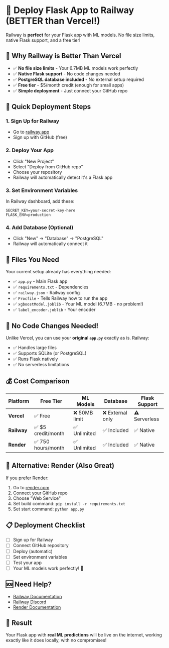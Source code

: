 # 🚀 Deploy Flask App to Railway (BETTER than Vercel!)

Railway is **perfect** for your Flask app with ML models. No file size limits, native Flask support, and a free tier!

## 🎯 **Why Railway is Better Than Vercel**

- ✅ **No file size limits** - Your 6.7MB ML models work perfectly
- ✅ **Native Flask support** - No code changes needed
- ✅ **PostgreSQL database included** - No external setup required
- ✅ **Free tier** - $5/month credit (enough for small apps)
- ✅ **Simple deployment** - Just connect your GitHub repo

## 🚀 **Quick Deployment Steps**

### 1. **Sign Up for Railway**
- Go to [railway.app](https://railway.app)
- Sign up with GitHub (free)

### 2. **Deploy Your App**
- Click "New Project"
- Select "Deploy from GitHub repo"
- Choose your repository
- Railway will automatically detect it's a Flask app

### 3. **Set Environment Variables**
In Railway dashboard, add these:
```
SECRET_KEY=your-secret-key-here
FLASK_ENV=production
```

### 4. **Add Database (Optional)**
- Click "New" → "Database" → "PostgreSQL"
- Railway will automatically connect it

## 📁 **Files You Need**

Your current setup already has everything needed:
- ✅ `app.py` - Main Flask app
- ✅ `requirements.txt` - Dependencies
- ✅ `railway.json` - Railway config
- ✅ `Procfile` - Tells Railway how to run the app
- ✅ `xgboostModel.joblib` - Your ML model (6.7MB - no problem!)
- ✅ `label_encoder.joblib` - Your encoder

## 🔧 **No Code Changes Needed!**

Unlike Vercel, you can use your **original `app.py`** exactly as is. Railway:
- ✅ Handles large files
- ✅ Supports SQLite (or PostgreSQL)
- ✅ Runs Flask natively
- ✅ No serverless limitations

## 💰 **Cost Comparison**

| Platform | Free Tier | ML Models | Database | Flask Support |
|----------|-----------|-----------|----------|---------------|
| **Vercel** | ✅ Free | ❌ 50MB limit | ❌ External only | ⚠️ Serverless |
| **Railway** | ✅ $5 credit/month | ✅ Unlimited | ✅ Included | ✅ Native |
| **Render** | ✅ 750 hours/month | ✅ Unlimited | ✅ Included | ✅ Native |

## 🚀 **Alternative: Render (Also Great)**

If you prefer Render:
1. Go to [render.com](https://render.com)
2. Connect your GitHub repo
3. Choose "Web Service"
4. Set build command: `pip install -r requirements.txt`
5. Set start command: `python app.py`

## 📋 **Deployment Checklist**

- [ ] Sign up for Railway
- [ ] Connect GitHub repository
- [ ] Deploy (automatic)
- [ ] Set environment variables
- [ ] Test your app
- [ ] Your ML models work perfectly! 🎉

## 🆘 **Need Help?**

- [Railway Documentation](https://docs.railway.app/)
- [Railway Discord](https://discord.gg/railway)
- [Render Documentation](https://render.com/docs)

## 🎉 **Result**

Your Flask app with **real ML predictions** will be live on the internet, working exactly like it does locally, with no compromises!
